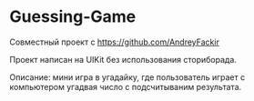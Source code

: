 # Guessing-Game

Совместный проект с https://github.com/AndreyFackir

Проект написан на UIKit без использования сториборада.

Описание: мини игра в угадайку, где пользователь играет с компьютером угадвая число с подсчитываним результата.
